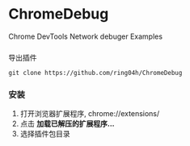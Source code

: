# ChromeDebug
Chrome DevTools Network debuger Examples

###
导出插件   
```
git clone https://github.com/ring04h/ChromeDebug   
```

### 安装
1. 打开浏览器扩展程序, chrome://extensions/   
2. 点击 **加载已解压的扩展程序...**   
3. 选择插件包目录
